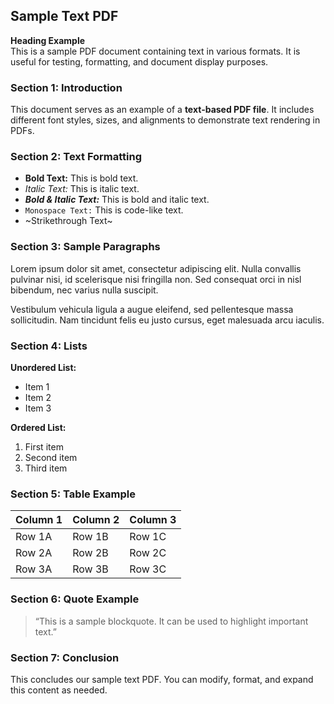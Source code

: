 ## **Sample Text PDF**  

**Heading Example**  
This is a sample PDF document containing text in various formats. It is useful for testing, formatting, and document display purposes.  

### **Section 1: Introduction**  
This document serves as an example of a **text-based PDF file**. It includes different font styles, sizes, and alignments to demonstrate text rendering in PDFs.  

### **Section 2: Text Formatting**  
- **Bold Text:** This is bold text.  
- *Italic Text:* This is italic text.  
- ***Bold & Italic Text:*** This is bold and italic text.  
- `Monospace Text:` This is code-like text.  
- ~Strikethrough Text~  

### **Section 3: Sample Paragraphs**  
Lorem ipsum dolor sit amet, consectetur adipiscing elit. Nulla convallis pulvinar nisi, id scelerisque nisi fringilla non. Sed consequat orci in nisl bibendum, nec varius nulla suscipit.  

Vestibulum vehicula ligula a augue eleifend, sed pellentesque massa sollicitudin. Nam tincidunt felis eu justo cursus, eget malesuada arcu iaculis.  

### **Section 4: Lists**  
**Unordered List:**  
- Item 1  
- Item 2  
- Item 3  

**Ordered List:**  
1. First item  
2. Second item  
3. Third item  

### **Section 5: Table Example**  

| Column 1 | Column 2 | Column 3 |  
|----------|----------|----------|  
| Row 1A   | Row 1B   | Row 1C   |  
| Row 2A   | Row 2B   | Row 2C   |  
| Row 3A   | Row 3B   | Row 3C   |  

### **Section 6: Quote Example**  
> “This is a sample blockquote. It can be used to highlight important text.”  

### **Section 7: Conclusion**  
This concludes our sample text PDF. You can modify, format, and expand this content as needed.  
